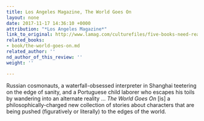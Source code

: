 ```yaml
---
title: Los Angeles Magazine, The World Goes On
layout: none
date: 2017-11-17 14:36:10 +0000
attribution: "*Los Angeles Magazine*"
link_to_original: http://www.lamag.com/culturefiles/five-books-need-read-november/
related_books:
- book/the-world-goes-on.md
related_author: ''
nd_author_of_this_review: ''
weight: ''

---
```

Russian cosmonauts, a waterfall-obsessed interpreter in Shanghai teetering on the edge of sanity, and a Portuguese child laborer who escapes his toils by wandering into an alternate reality ... _The World Goes On_ \[is\] a philosophically-charged new collection of stories about characters that are being pushed (figuratively or literally) to the edges of the world.